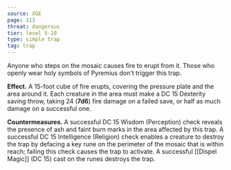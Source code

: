 ```yaml
---
source: XGE
page: 113
threat: dangerous
tier: level 5-10
type: simple trap
tag: trap
---
```

Anyone who steps on the mosaic causes fire to erupt from it. Those who openly wear holy symbols of Pyremius don't trigger this trap.

**Effect.** A 15-foot cube of fire erupts, covering the pressure plate and the area around it. Each creature in the area must make a DC 15 Dexterity saving throw, taking 24 (**7d6**) fire damage on a failed save, or half as much damage on a successful one.

**Countermeasures.** A successful DC 15 Wisdom (Perception) check reveals the presence of ash and faint burn marks in the area affected by this trap. A successful DC 15 Intelligence (Religion) check enables a creature to destroy the trap by defacing a key rune on the perimeter of the mosaic that is within reach; failing this check causes the trap to activate. A successful [[Dispel Magic]] (DC 15) cast on the runes destroys the trap.

